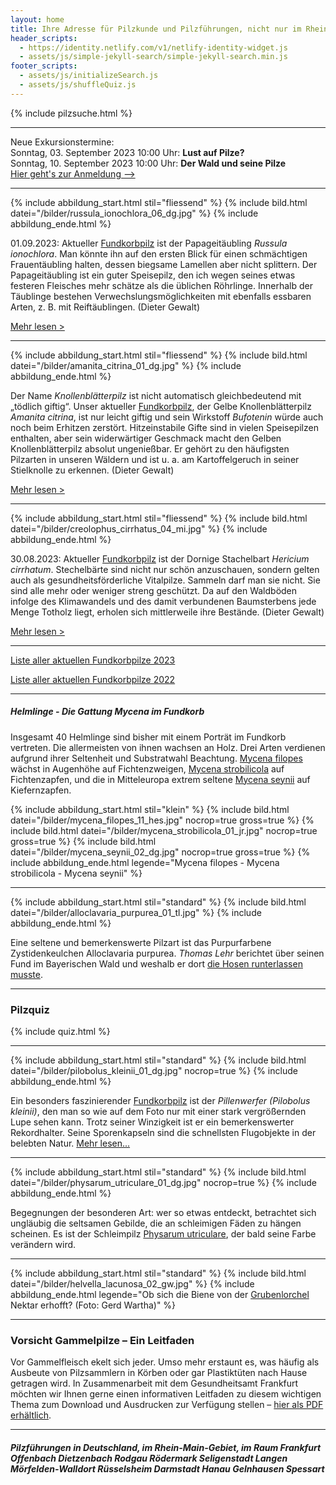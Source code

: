 ```yaml
---
layout: home
title: Ihre Adresse für Pilzkunde und Pilzführungen, nicht nur im Rhein-Main-Gebiet
header_scripts:
  - https://identity.netlify.com/v1/netlify-identity-widget.js
  - assets/js/simple-jekyll-search/simple-jekyll-search.min.js
footer_scripts:
  - assets/js/initializeSearch.js
  - assets/js/shuffleQuiz.js
---
```

{% include pilzsuche.html %}

- - -

Neue Exkursionstermine:  
Sonntag, 03. September 2023 10:00 Uhr: **Lust auf Pilze?**  
Sonntag, 10. September 2023 10:00 Uhr: **Der Wald und seine Pilze**  
[Hier geht's zur Anmeldung -->](/termine)

- - -

{% include abbildung_start.html stil="fliessend" %}
{% include bild.html datei="/bilder/russula_ionochlora_06_dg.jpg" %}
{% include abbildung_ende.html %}

01.09.2023: Aktueller [Fundkorbpilz](AA "Glossar-") ist der Papageitäubling *Russula ionochlora*. Man könnte ihn auf den ersten Blick für einen schmächtigen Frauentäubling halten, dessen biegsame Lamellen aber nicht splittern. Der Papageitäubling ist ein guter Speisepilz, den ich wegen seines etwas festeren Fleisches mehr schätze als die üblichen Röhrlinge. Innerhalb der Täublinge bestehen Verwechslungsmöglichkeiten mit ebenfalls essbaren Arten, z. B. mit Reiftäublingen. (Dieter Gewalt)

[Mehr lesen >](/pilze/russula-ionochlora-papagei-täubling)

<div style="clear:  both"></div>

- - -

{% include abbildung_start.html stil="fliessend" %}
{% include bild.html datei="/bilder/amanita_citrina_01_dg.jpg" %}
{% include abbildung_ende.html %}

Der Name *Knollenblätterpilz* ist nicht automatisch gleichbedeutend mit „tödlich giftig“. Unser aktueller [Fundkorbpilz](AA "Glossar-"), der Gelbe Knollenblätterpilz *Amanita citrina*, ist nur leicht giftig und sein Wirkstoff *Bufotenin* würde auch noch beim Erhitzen zerstört. Hitzeinstabile Gifte sind in vielen Speisepilzen enthalten, aber sein widerwärtiger Geschmack macht den Gelben Knollenblätterpilz absolut ungenießbar. Er gehört zu den häufigsten Pilzarten in unseren Wäldern und ist u. a. am Kartoffelgeruch in seiner Stielknolle zu erkennen. (Dieter Gewalt) 

[Mehr lesen >](/pilze/amanita-citrina-gelber-knollenblätterpilz)

<div style="clear:  both"></div>

- - -

{% include abbildung_start.html stil="fliessend" %}
{% include bild.html datei="/bilder/creolophus_cirrhatus_04_mi.jpg" %}
{% include abbildung_ende.html %}

30.08.2023: Aktueller [Fundkorbpilz](AA "Glossar-") ist der Dornige Stachelbart *Hericium cirrhatum*. Stechelbärte sind nicht nur schön anzuschauen, sondern gelten auch als gesundheitsförderliche Vitalpilze. Sammeln darf man sie nicht. Sie sind alle mehr oder weniger streng geschützt. Da auf den Waldböden infolge des Klimawandels und des damit verbundenen Baumsterbens jede Menge Totholz liegt, erholen sich mittlerweile ihre Bestände. (Dieter Gewalt)

[Mehr lesen >](/pilze/hericium-cirrhatum-dorniger-stachelbart)

<div style="clear:  both"></div>

- - -

[Liste aller aktuellen Fundkorbpilze 2023](/artikel/liste-aller-aktuellen-fundkorbpilze-2023.html)

[Liste aller aktuellen Fundkorbpilze 2022](/artikel/liste-aller-aktuellen-fundkorbpilze-2022.html)

- - -

##### Helmlinge - Die Gattung *Mycena* im Fundkorb

Insgesamt 40 Helmlinge sind bisher mit einem Porträt im Fundkorb vertreten. Die allermeisten von ihnen wachsen an Holz. Drei Arten verdienen aufgrund ihrer Seltenheit und Substratwahl Beachtung. [Mycena filopes](/pilze/mycena-filopes-zerbrechlicher-fadenhelmling) wächst in Augenhöhe auf Fichtenzweigen, [Mycena strobilicola](/pilze/mycena-strobilicola-fichtenzapfenhelmling) auf Fichtenzapfen, und die in Mitteleuropa extrem seltene [Mycena seynii](/pilze/mycena-seynii-mediterraner-kiefernzapfenhelmling) auf Kiefernzapfen.

{% include abbildung_start.html stil="klein" %}
{% include bild.html datei="/bilder/mycena_filopes_11_hes.jpg" nocrop=true gross=true %}
{% include bild.html datei="/bilder/mycena_strobilicola_01_jr.jpg" nocrop=true gross=true %}
{% include bild.html datei="/bilder/mycena_seynii_02_dg.jpg" nocrop=true gross=true %}
{% include abbildung_ende.html legende="Mycena filopes - Mycena strobilicola - Mycena seynii" %}

- - -

{% include abbildung_start.html stil="standard" %}
{% include bild.html datei="/bilder/alloclavaria_purpurea_01_tl.jpg" %}
{% include abbildung_ende.html %}

Eine seltene und bemerkenswerte Pilzart ist das Purpurfarbene Zystidenkeulchen Alloclavaria purpurea. *Thomas Lehr* berichtet über seinen Fund im Bayerischen Wald und weshalb er dort [die Hosen runterlassen musste](/pilze/alloclavaria-purpurea-purpurfarbenes-zystidenkeulchen).

- - -

### Pilzquiz

{% include quiz.html %}

- - -

{% include abbildung_start.html stil="standard" %}
{% include bild.html datei="/bilder/pilobolus_kleinii_01_dg.jpg" nocrop=true %}
{% include abbildung_ende.html %}

Ein besonders faszinierender [Fundkorbpilz](AA "Glossar-") ist der *Pillenwerfer (Pilobolus kleinii)*, den man so wie auf dem Foto nur mit einer stark vergrößernden Lupe sehen kann. Trotz seiner Winzigkeit ist er ein bemerkenswerter Rekordhalter. Seine Sporenkapseln sind die schnellsten Flugobjekte in der belebten Natur. [Mehr lesen...](/pilze/pilobolus-kleinii-pillenwerfer)

- - -

{% include abbildung_start.html stil="standard" %}
{% include bild.html datei="/bilder/physarum_utriculare_01_dg.jpg" nocrop=true %}
{% include abbildung_ende.html %}

Begegnungen der besonderen Art: wer so etwas entdeckt, betrachtet sich ungläubig die seltsamen Gebilde, die an schleimigen Fäden zu hängen scheinen. Es ist der Schleimpilz [Physarum utriculare](/pilze/physarum-utriculare-fadenfruchtschleimpilz), der bald seine Farbe verändern wird.

- - -

{% include abbildung_start.html stil="standard" %}
{% include bild.html datei="/bilder/helvella_lacunosa_02_gw.jpg" %}
{% include abbildung_ende.html legende="Ob sich die Biene von der <a href='/pilze/helvella-lacunosa-grubenlorchel'>Grubenlorchel</a> Nektar erhofft?  (Foto: Gerd Wartha)" %}

- - -

### Vorsicht Gammelpilze – Ein Leitfaden

Vor Gammelfleisch ekelt sich jeder. Umso mehr erstaunt es, was häufig als Ausbeute von Pilzsammlern in Körben oder gar Plastiktüten nach Hause getragen wird. In Zusammenarbeit mit dem Gesundheitsamt Frankfurt möchten wir Ihnen gerne einen informativen Leitfaden zu diesem wichtigen Thema zum Download und Ausdrucken zur Verfügung stellen – [hier als PDF erhältlich](/assets/docs/Fundkorb.de-Gammelpilze.pdf).

- - -

##### Pilzführungen in Deutschland, im Rhein-Main-Gebiet, im Raum Frankfurt Offenbach Dietzenbach Rodgau Rödermark Seligenstadt Langen Mörfelden-Walldort Rüsselsheim Darmstadt Hanau Gelnhausen Spessart
